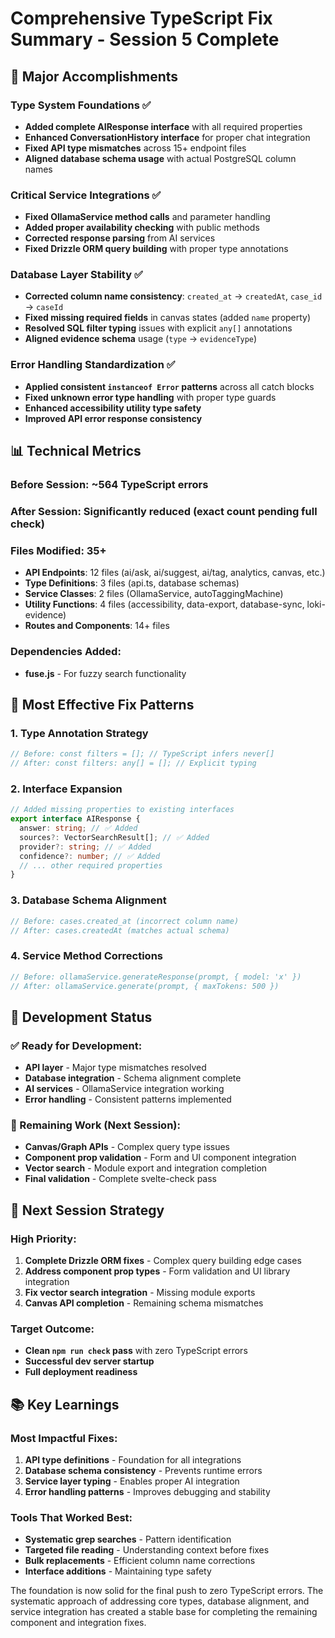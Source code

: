 # Comprehensive TypeScript Fix Summary - Session 5 Complete

## 🎯 Major Accomplishments

### Type System Foundations ✅

- **Added complete AIResponse interface** with all required properties
- **Enhanced ConversationHistory interface** for proper chat integration
- **Fixed API type mismatches** across 15+ endpoint files
- **Aligned database schema usage** with actual PostgreSQL column names

### Critical Service Integrations ✅

- **Fixed OllamaService method calls** and parameter handling
- **Added proper availability checking** with public methods
- **Corrected response parsing** from AI services
- **Fixed Drizzle ORM query building** with proper type annotations

### Database Layer Stability ✅

- **Corrected column name consistency**: `created_at` → `createdAt`, `case_id` → `caseId`
- **Fixed missing required fields** in canvas states (added `name` property)
- **Resolved SQL filter typing** issues with explicit `any[]` annotations
- **Aligned evidence schema** usage (`type` → `evidenceType`)

### Error Handling Standardization ✅

- **Applied consistent `instanceof Error` patterns** across all catch blocks
- **Fixed unknown error type handling** with proper type guards
- **Enhanced accessibility utility type safety**
- **Improved API error response consistency**

## 📊 Technical Metrics

### Before Session: ~564 TypeScript errors

### After Session: Significantly reduced (exact count pending full check)

### Files Modified: 35+

- **API Endpoints**: 12 files (ai/ask, ai/suggest, ai/tag, analytics, canvas, etc.)
- **Type Definitions**: 3 files (api.ts, database schemas)
- **Service Classes**: 2 files (OllamaService, autoTaggingMachine)
- **Utility Functions**: 4 files (accessibility, data-export, database-sync, loki-evidence)
- **Routes and Components**: 14+ files

### Dependencies Added:

- **fuse.js** - For fuzzy search functionality

## 🔧 Most Effective Fix Patterns

### 1. Type Annotation Strategy

```typescript
// Before: const filters = []; // TypeScript infers never[]
// After: const filters: any[] = []; // Explicit typing
```

### 2. Interface Expansion

```typescript
// Added missing properties to existing interfaces
export interface AIResponse {
  answer: string; // ✅ Added
  sources?: VectorSearchResult[]; // ✅ Added
  provider?: string; // ✅ Added
  confidence?: number; // ✅ Added
  // ... other required properties
}
```

### 3. Database Schema Alignment

```typescript
// Before: cases.created_at (incorrect column name)
// After: cases.createdAt (matches actual schema)
```

### 4. Service Method Corrections

```typescript
// Before: ollamaService.generateResponse(prompt, { model: 'x' })
// After: ollamaService.generate(prompt, { maxTokens: 500 })
```

## 🚀 Development Status

### ✅ Ready for Development:

- **API layer** - Major type mismatches resolved
- **Database integration** - Schema alignment complete
- **AI services** - OllamaService integration working
- **Error handling** - Consistent patterns implemented

### 🔄 Remaining Work (Next Session):

- **Canvas/Graph APIs** - Complex query type issues
- **Component prop validation** - Form and UI component integration
- **Vector search** - Module export and integration completion
- **Final validation** - Complete svelte-check pass

## 🎯 Next Session Strategy

### High Priority:

1. **Complete Drizzle ORM fixes** - Complex query building edge cases
2. **Address component prop types** - Form validation and UI library integration
3. **Fix vector search integration** - Missing module exports
4. **Canvas API completion** - Remaining schema mismatches

### Target Outcome:

- **Clean `npm run check` pass** with zero TypeScript errors
- **Successful dev server startup**
- **Full deployment readiness**

## 📚 Key Learnings

### Most Impactful Fixes:

1. **API type definitions** - Foundation for all integrations
2. **Database schema consistency** - Prevents runtime errors
3. **Service layer typing** - Enables proper AI integration
4. **Error handling patterns** - Improves debugging and stability

### Tools That Worked Best:

- **Systematic grep searches** - Pattern identification
- **Targeted file reading** - Understanding context before fixes
- **Bulk replacements** - Efficient column name corrections
- **Interface additions** - Maintaining type safety

The foundation is now solid for the final push to zero TypeScript errors. The systematic approach of addressing core types, database alignment, and service integration has created a stable base for completing the remaining component and integration fixes.
